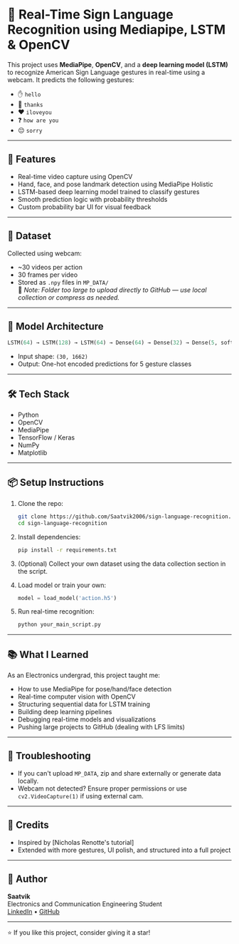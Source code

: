 # 🤟 Real-Time Sign Language Recognition using Mediapipe, LSTM & OpenCV

This project uses **MediaPipe**, **OpenCV**, and a **deep learning model (LSTM)** to recognize American Sign Language gestures in real-time using a webcam. It predicts the following gestures:

- ✋ `hello`  
- 🙏 `thanks`  
- ❤️ `iloveyou`  
- ❓ `how are you`  
- 😔 `sorry`

---

## 🚀 Features
- Real-time video capture using OpenCV
- Hand, face, and pose landmark detection using MediaPipe Holistic
- LSTM-based deep learning model trained to classify gestures
- Smooth prediction logic with probability thresholds
- Custom probability bar UI for visual feedback

---

## 📁 Dataset
Collected using webcam:
- ~30 videos per action
- 30 frames per video
- Stored as `.npy` files in `MP_DATA/`  
📌 *Note: Folder too large to upload directly to GitHub — use local collection or compress as needed.*

---

## 🧠 Model Architecture
```python
LSTM(64) → LSTM(128) → LSTM(64) → Dense(64) → Dense(32) → Dense(5, softmax)
```

- Input shape: `(30, 1662)`  
- Output: One-hot encoded predictions for 5 gesture classes

---

## 🛠️ Tech Stack
- Python
- OpenCV
- MediaPipe
- TensorFlow / Keras
- NumPy
- Matplotlib

---

## 📦 Setup Instructions

1. Clone the repo:
   ```bash
   git clone https://github.com/Saatvik2006/sign-language-recognition.git
   cd sign-language-recognition
   ```

2. Install dependencies:
   ```bash
   pip install -r requirements.txt
   ```

3. (Optional) Collect your own dataset using the data collection section in the script.

4. Load model or train your own:
   ```python
   model = load_model('action.h5')
   ```

5. Run real-time recognition:
   ```bash
   python your_main_script.py
   ```

---

## 📚 What I Learned
As an Electronics undergrad, this project taught me:
- How to use MediaPipe for pose/hand/face detection
- Real-time computer vision with OpenCV
- Structuring sequential data for LSTM training
- Building deep learning pipelines
- Debugging real-time models and visualizations
- Pushing large projects to GitHub (dealing with LFS limits)

---

## 🔧 Troubleshooting
- If you can't upload `MP_DATA`, zip and share externally or generate data locally.
- Webcam not detected? Ensure proper permissions or use `cv2.VideoCapture(1)` if using external cam.

---

## 📌 Credits
- Inspired by [Nicholas Renotte's tutorial]
- Extended with more gestures, UI polish, and structured into a full project

---

## 👤 Author
**Saatvik**  
Electronics and Communication Engineering Student  
[LinkedIn](www.linkedin.com/in/saatvik2706) • [GitHub](https://github.com/Saatvik2006)

---

⭐ If you like this project, consider giving it a star!
